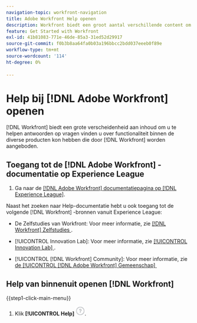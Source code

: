 ```yaml
---
navigation-topic: workfront-navigation
title: Adobe Workfront Help openen
description: Workfront biedt een groot aantal verschillende content om u te helpen antwoorden te vinden op vragen over functionaliteit binnen de verschillende producten die Workfront aanbiedt.
feature: Get Started with Workfront
exl-id: 41b81083-771e-46de-85a3-31ed52d29917
source-git-commit: f0b3b8aa64fa0b03a196bbcc2bdd037eeeb0f89e
workflow-type: tm+mt
source-wordcount: '114'
ht-degree: 0%

---
```


# Help bij [!DNL Adobe Workfront] openen

[!DNL Workfront] biedt een grote verscheidenheid aan inhoud om u te helpen antwoorden op vragen vinden u over functionaliteit binnen de diverse producten kon hebben die door [!DNL Workfront] worden aangeboden.


## Toegang tot de [!DNL Adobe Workfront] -documentatie op Experience League

1. Ga naar de [[!DNL Adobe Workfront]  documentatiepagina op  [!DNL Experience League] &#x200B;](https://experienceleague.adobe.com/nl/docs/workfront/using/home).

Naast het zoeken naar Help-documentatie hebt u ook toegang tot de volgende [!DNL Workfront] -bronnen vanuit Experience League:

* De Zelfstudies van Workfront: Voor meer informatie, zie [[!DNL Workfront]  Zelfstudies &#x200B;](https://experienceleague.adobe.com/nl/docs/workfront-learn/tutorials-workfront/home).

* [!UICONTROL Innovation Lab]: Voor meer informatie, zie [&#x200B; [!UICONTROL Innovation Lab] &#x200B;](https://experienceleaguecommunities.adobe.com/t5/workfront-ideas/idb-p/workfront-ideas).
* [!UICONTROL [!DNL Workfront] Community]: Voor meer informatie, zie [&#x200B; de [!UICONTROL [!DNL Adobe Workfront] Gemeenschap] &#x200B;](https://experienceleaguecommunities.adobe.com/t5/workfront/ct-p/workfront)

## Help van binnenuit openen [!DNL Workfront]

{{step1-click-main-menu}}

1. Klik **[!UICONTROL Help]** ![&#x200B; pictogram van de Hulp &#x200B;](assets/help-icon.png).
